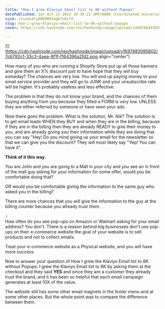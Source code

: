 ```yaml
---
title: "How I grew Klaviyo Email list to 8K without Popups"
datePublished: Sat Oct 21 2023 10:36:22 GMT+0000 (Coordinated Universal Time)
cuid: clnzwn4ty000909lbgk7c6cfd
slug: how-i-grew-klaviyo-email-list-to-8k-without-popups
cover: https://cdn.hashnode.com/res/hashnode/image/upload/v1697884439559/9f8402b5-c461-4a3e-8cca-fa6477835eec.png

---
```


![](https://cdn.hashnode.com/res/hashnode/image/upload/v1697883095802/7c6792c1-33c3-4aea-9f1f-f164396a2fd2.png align="center")

How many of you who are running a Shopify Store put up all those banners and give them an X% discount just to have hope that they will buy someday? The chances are very low. You will end up paying money to your email service provider and they will go to JUNK and your unsubscribe rate will be higher. It's probably useless and less effective.

The problem is that they do not know your brand, and the chances of them buying anything from you because they filled a FORM is very low. UNLESS they are either referred by someone or have seen your ads.

Now there goes the problem. What is the solution, Mr. Nik? The solution is to get email leads WHEN they BUY and when they are in the billing, because if they are in the billing then they are already READY to give their money to you, and are already giving you their information while they are doing that you can say "Hey! Do you mind giving us your email for the newsletter so that we can give you the discount? They will most likely say "Yep! You can have it".

**Think of it this way.**

You are John and you are going to a Mall in your city and you see an in front of the mall guy asking for your information for some offer, would you be comfortable doing that?

OR would you be comfortable giving the information to the same guy who asked you in the billing?

There are more chances that you will give the information to the guy at the billing counter because you already trust them.

<div data-node-type="callout">
<div data-node-type="callout-emoji">💡</div>
<div data-node-type="callout-text">How often do you see pop-ups on Amazon or Walmart asking for your email address? You don't. There is a reason behind big businesses don't use pop-ups on their e-commerce website the goal of your website is to sell products and not to collect emails.</div>
</div>

Treat your e-commerce website as a Physical website, and you will have more success.

Now to answer your question of How I grew the Klaviyo Email list to 8K without Popups: I grew the Klaviyo Email list to 8K by asking them at the checkout and they said **YES** and since they are a customer they already trust the brand, and it has been so helpful that each email campaign generates at least 10X of the value.

The website still has some other email magnets in the footer menu and at some other places. But the whole point was to compare the difference between them.